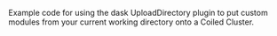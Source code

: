 Example code for using the dask UploadDirectory plugin to put
custom modules from your current working directory onto a 
Coiled Cluster.
